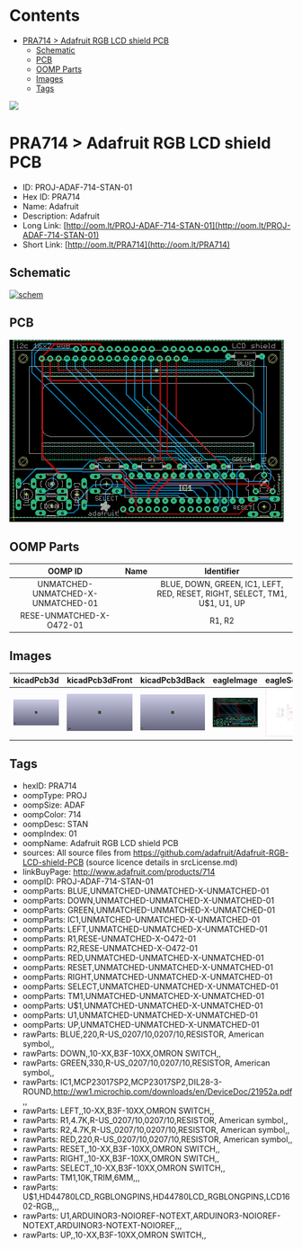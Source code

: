 



Contents
========

* [PRA714 > Adafruit RGB LCD shield PCB](#pra714--adafruit-rgb-lcd-shield-pcb)
	* [Schematic](#schematic)
	* [PCB](#pcb)
	* [OOMP Parts](#oomp-parts)
	* [Images](#images)
	* [Tags](#tags)
  
![][im]
# PRA714 > Adafruit RGB LCD shield PCB

- ID: PROJ-ADAF-714-STAN-01
- Hex ID: PRA714
- Name: Adafruit
- Description: Adafruit
- Long Link: [http://oom.lt/PROJ-ADAF-714-STAN-01](http://oom.lt/PROJ-ADAF-714-STAN-01)
- Short Link: [http://oom.lt/PRA714](http://oom.lt/PRA714)

## Schematic
  
[![schem](eagleSchemImage.png)](eagleSchemImage.png)
## PCB
  
[![pcb](eagleImage.png)](eagleImage.png)
## OOMP Parts
  

|OOMP ID|Name|Identifier|
| :---: | :---: | :---: |
|UNMATCHED-UNMATCHED-X-UNMATCHED-01||BLUE, DOWN, GREEN, IC1, LEFT, RED, RESET, RIGHT, SELECT, TM1, U$1, U1, UP|
|RESE-UNMATCHED-X-O472-01||R1, R2|

## Images
  
  

|kicadPcb3d|kicadPcb3dFront|kicadPcb3dBack|eagleImage|eagleSchemImage|
| :---: | :---: | :---: | :---: | :---: |
|[![kicadPcb3d](kicadPcb3d_140.png)](kicadPcb3d.png)|[![kicadPcb3dFront](kicadPcb3dFront_140.png)](kicadPcb3dFront.png)|[![kicadPcb3dBack](kicadPcb3dBack_140.png)](kicadPcb3dBack.png)|[![eagleImage](eagleImage_140.png)](eagleImage.png)|[![eagleSchemImage](eagleSchemImage_140.png)](eagleSchemImage.png)|

## Tags

- hexID: PRA714
- oompType: PROJ
- oompSize: ADAF
- oompColor: 714
- oompDesc: STAN
- oompIndex: 01
- oompName: Adafruit RGB LCD shield PCB
- sources: All source files from https://github.com/adafruit/Adafruit-RGB-LCD-shield-PCB (source licence details in srcLicense.md)
- linkBuyPage: http://www.adafruit.com/products/714
- oompID: PROJ-ADAF-714-STAN-01
- oompParts: BLUE,UNMATCHED-UNMATCHED-X-UNMATCHED-01
- oompParts: DOWN,UNMATCHED-UNMATCHED-X-UNMATCHED-01
- oompParts: GREEN,UNMATCHED-UNMATCHED-X-UNMATCHED-01
- oompParts: IC1,UNMATCHED-UNMATCHED-X-UNMATCHED-01
- oompParts: LEFT,UNMATCHED-UNMATCHED-X-UNMATCHED-01
- oompParts: R1,RESE-UNMATCHED-X-O472-01
- oompParts: R2,RESE-UNMATCHED-X-O472-01
- oompParts: RED,UNMATCHED-UNMATCHED-X-UNMATCHED-01
- oompParts: RESET,UNMATCHED-UNMATCHED-X-UNMATCHED-01
- oompParts: RIGHT,UNMATCHED-UNMATCHED-X-UNMATCHED-01
- oompParts: SELECT,UNMATCHED-UNMATCHED-X-UNMATCHED-01
- oompParts: TM1,UNMATCHED-UNMATCHED-X-UNMATCHED-01
- oompParts: U$1,UNMATCHED-UNMATCHED-X-UNMATCHED-01
- oompParts: U1,UNMATCHED-UNMATCHED-X-UNMATCHED-01
- oompParts: UP,UNMATCHED-UNMATCHED-X-UNMATCHED-01
- rawParts: BLUE,220,R-US_0207/10,0207/10,RESISTOR, American symbol,,
- rawParts: DOWN,,10-XX,B3F-10XX,OMRON SWITCH,,
- rawParts: GREEN,330,R-US_0207/10,0207/10,RESISTOR, American symbol,,
- rawParts: IC1,MCP23017SP2,MCP23017SP2,DIL28-3-ROUND,http://ww1.microchip.com/downloads/en/DeviceDoc/21952a.pdf,,
- rawParts: LEFT,,10-XX,B3F-10XX,OMRON SWITCH,,
- rawParts: R1,4.7K,R-US_0207/10,0207/10,RESISTOR, American symbol,,
- rawParts: R2,4.7K,R-US_0207/10,0207/10,RESISTOR, American symbol,,
- rawParts: RED,220,R-US_0207/10,0207/10,RESISTOR, American symbol,,
- rawParts: RESET,,10-XX,B3F-10XX,OMRON SWITCH,,
- rawParts: RIGHT,,10-XX,B3F-10XX,OMRON SWITCH,,
- rawParts: SELECT,,10-XX,B3F-10XX,OMRON SWITCH,,
- rawParts: TM1,10K,TRIM,6MM,,,
- rawParts: U$1,HD44780LCD_RGBLONGPINS,HD44780LCD_RGBLONGPINS,LCD1602-RGB,,,
- rawParts: U1,ARDUINOR3-NOIOREF-NOTEXT,ARDUINOR3-NOIOREF-NOTEXT,ARDUINOR3-NOTEXT-NOIOREF,,,
- rawParts: UP,,10-XX,B3F-10XX,OMRON SWITCH,,



[im]: kicadPcb3d_450.png
